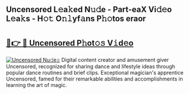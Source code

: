 ## Uncensored L𝚎a𝚔ed N𝚞𝚍e - Part-eaX Vi𝚍𝚎o L𝚎a𝚔s - H𝚘𝚝 O𝚗𝚕yf𝚊ns P𝚑𝚘tos eraor

# <h2><a href="http://kf9a4x.oniu.top/?m=Uncensored">🔗👉 🔴 Uncensored P𝚑ot𝚘𝚜 V𝚒d𝚎o</a></h2>

[![Uncensored Nu𝚍e𝚜](https://i.imgur.com/0qMVB7G.gif)](http://kf9a4x.oniu.top/?m=Uncensored)
Digital content creator and amusement giver Uncensored, recognized for sharing dance and lifestyle ideas through popular dance routines and brief clips. Exceptional magician's apprentice Uncensored, famed for their remarkable abilities and accomplishments in learning the art of magic.  
